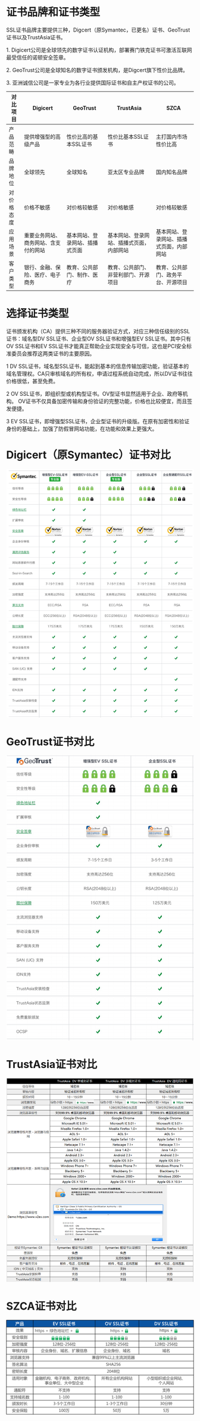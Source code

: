 

# 证书品牌和证书类型

SSL证书品牌主要提供三种，Digcert（原Symantec，已更名）证书、GeoTrust证书以及TrustAsia证书。

1\. Digicert公司是全球领先的数字证书认证机构，部署赛门铁克证书可激活互联网最受信任的诺顿安全签章。

2\. GeoTrust公司是全球知名的数字证书颁发机构，是Digcert旗下性价比品牌。

3\. 亚洲诚信公司是一家专业为各行业提供国际证书和自主产权证书的公司。

| 对比项目  | Digicert          | GeoTrust        | TrustAsia            | SZCA           |
| ----- | ------------------ | --------------- | -------------------- | -------------------- |
| 产品范畴  | 提供增强型的高级产品         | 性价比高的基本SSL证书    | 性价比基本SSL证书      |主打国内市场性价比高     |
| 品牌地位  | 全球领先               | 全球知名            | 亚太区专业品牌              | 国内知名品牌
| 对价格态度 | 价格不敏感              | 对价格较敏感          | 对价格敏感                | 对价格较敏感                |
| 应用场景  | 重要业务网站、商务网站、含支付的网站 | 基本网站、登录网站、插播式页面 | 基本网站、登录网站、插播式页面，内部网站 | 基本网站、登录网站、插播式页面，内部网站 |
| 客户类型  | 银行、金融、保险、医疗、电子商务   | 教育、公共部门、制作、医疗   | 教育、公共部门、非营利部门、开源项目   |  教育、公共部门、政务平台、开源项目   |

# 选择证书类型

证书颁发机构（CA）提供三种不同的服务器验证方式，对应三种信任级别的SSL证书：域名型DV SSL证书、企业型OV SSL证书和增强型EV
SSL证书。其中只有OV SSL证书和EV SSL证书才能真正帮助企业实现安全与可信，这也是PCI安全标准委员会推荐这两类证书的主要原因。

1 DV
SSL证书，域名型SSL证书，能起到基本的信息传输加密功能，验证基本的域名管理权。CA只审核域名的所有权，申请过程系统自动完成，所以DV证书往往价格很低，甚至免费。

2 OV SSL证书，即组织型或机构型证书。OV型证书显然适用于企业、政府等机构。
OV证书不仅具备加密传输和身份验证的完整功能，价格也比较便宜，而且签发便捷。

3 EV SSL证书，即增强型SSL证书，企业型证书的升级版。在原有加密性和验证身份的基础上，加强了防假冒网站功能，在功能和效果上更强大。

# Digicert（原Symantec）证书对比

![](/images/symantec对比.png)

# GeoTrust证书对比

![](/images/geo证书对比.png)

# TrustAsia证书对比

![](/images/trustasia对比.png)

# SZCA证书对比

![](/images/SZCA.png)
